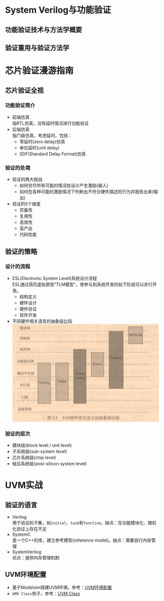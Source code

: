 # System Verilog与功能验证

## 功能验证技术与方法学概要


## 验证重用与验证方法学

# 芯片验证漫游指南

## 芯片验证全视

### 功能验证简介
* 前端仿真<br>
    指RTL仿真，没有延时情况进行功能验证
* 后端仿真<br>
    指门级仿真，考虑延时。包括：
    - 零延时(zero delay)仿真
    - 单位延时(unit delay)
    - SDF(Standard Delay Format)仿真

### 验证的处境
* 验证的两大挑战
    - 如何穷尽所有可能的情况给设计产生激励(输入)
    - 如何在各种可能的激励情况下判断出不符合硬件描述的行为并报告出来(输出)
* 验证的5个维度
    - 完备性
    - 复用性
    - 高效性
    - 高产出
    - 代码性能

## 验证的策略
### 设计的流程
* ESL(Electronic System Level)系统设计流程<br>
    ESL通过简历虚拟原型“TLM模型”，使参与到系统开发的如下阶段可以并行开发。
    - 结构定义
    - 硬件设计
    - 硬件验证
    - 软件开发
* 不同硬件相关语言的抽象级比较
![不同硬件相关语言的抽象级比较](./code/languages.png)

### 验证的层次
* 模块级(block level / unit level)
* 子系统级(sub-system level)
* 芯片系统级(chip level)
* 硅后系统级(post-silicon system level)


# UVM实战

## 验证的语言
* Verilog<br>
用于验证的子集，如`initial`、`task`和`function`。缺点：在功能模块化、随机化验证上存在不足
* SystemC<br>
是一个C++的库，建立参考模型(reference model)。缺点：需要自行内存管理
* SystemVerilog<br>
优点：提供内存管理机制

## UVM环境配置
* 基于Modelsim搭建UVM环境，参考：[UVM环境配置](UVM环境配置.md)
* `UMV Class`例子，参考：[UVM Class](./code/uvm-class/hello.sv)
